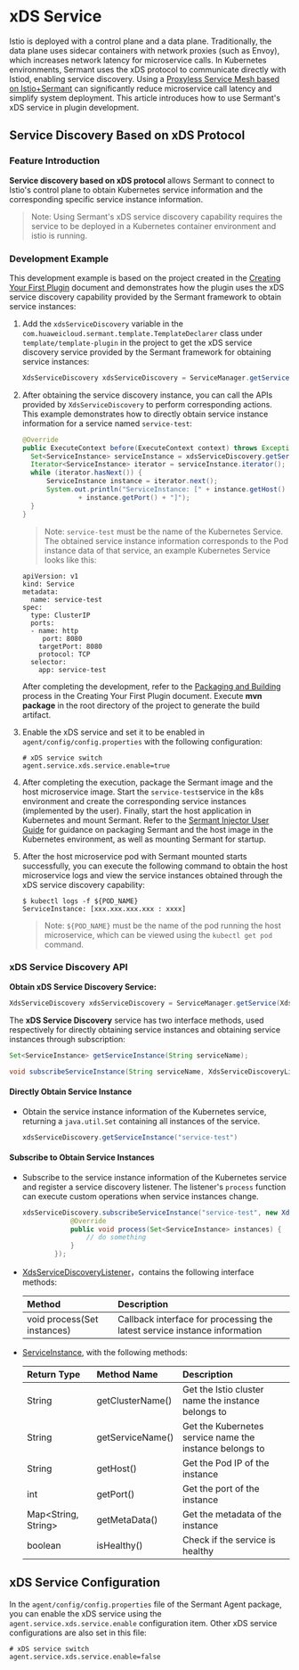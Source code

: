 # xDS Service

Istio is deployed with a control plane and a data plane. Traditionally, the data plane uses sidecar containers with network proxies (such as Envoy), which increases network latency for microservice calls. In Kubernetes environments, Sermant uses the xDS protocol to communicate directly with Istiod, enabling service discovery. Using a [Proxyless Service Mesh based on Istio+Sermant](../user-guide/sermant-xds.md) can significantly reduce microservice call latency and simplify system deployment. This article introduces how to use Sermant's xDS service in plugin development.

## Service Discovery Based on xDS Protocol

### Feature Introduction

**Service discovery based on xDS protocol** allows Sermant to connect to Istio's control plane to obtain Kubernetes service information and the corresponding specific service instance information.

> Note: Using Sermant's xDS service discovery capability requires the service to be deployed in a Kubernetes container environment and istio is running. 

### Development Example

This development example is based on the project created in the [Creating Your First Plugin](README.md) document and demonstrates how the plugin uses the xDS service discovery capability provided by the Sermant framework to obtain service instances:

1. Add the `xdsServiceDiscovery` variable in the `com.huaweicloud.sermant.template.TemplateDeclarer` class under `template/template-plugin` in the project to get the xDS service discovery service provided by the Sermant framework for obtaining service instances:

   ```java
   XdsServiceDiscovery xdsServiceDiscovery = ServiceManager.getService(XdsCoreService.class).getXdsServiceDiscovery();
   ```

2. After obtaining the service discovery instance, you can call the APIs provided by `XdsServiceDiscovery` to perform corresponding actions. This example demonstrates how to directly obtain service instance information for a service named `service-test`:

   ```java
   @Override
   public ExecuteContext before(ExecuteContext context) throws Exception {
     Set<ServiceInstance> serviceInstance = xdsServiceDiscovery.getServiceInstance("service-test");
     Iterator<ServiceInstance> iterator = serviceInstance.iterator();
     while (iterator.hasNext()) {
         ServiceInstance instance = iterator.next();
         System.out.println("ServiceInstance: [" + instance.getHost() + " : "
                 + instance.getPort() + "]");
     }
   }
   ```
   > Note: `service-test` must be the name of the Kubernetes Service. The obtained service instance information 	corresponds to the Pod instance data of that service, an example Kubernetes Service looks like this:

   ```
   apiVersion: v1
   kind: Service
   metadata:
     name: service-test
   spec:
     type: ClusterIP
     ports:
     - name: http
     	port: 8080
       targetPort: 8080
       protocol: TCP
     selector:
       app: service-test
   ```
   After completing the development, refer to the [Packaging and Building](README.md#packaged-build) process in the Creating Your First Plugin 	document. Execute **mvn package** in the root directory of the project to generate the build artifact.

3. Enable the xDS service and set it to be enabled in `agent/config/config.properties` with the following configuration: 

   ```
   # xDS service switch
   agent.service.xds.service.enable=true
   ```
4. After completing the execution, package the Sermant image and the host microservice image. Start the `service-test`service in the k8s environment and create the corresponding service instances (implemented by the user). Finally, start the host application in Kubernetes and mount Sermant. Refer to the [Sermant Injector User Guide](../user-guide/injector.md#startup-and-result-validation) for guidance on packaging Sermant and the host image in the Kubernetes environment, as well as mounting Sermant for startup.

5. After the host microservice pod with Sermant mounted starts successfully, you can execute the following command to obtain the host microservice logs and view the service instances obtained through the xDS service discovery capability:

   ```shell
   $ kubectl logs -f ${POD_NAME}
   ServiceInstance: [xxx.xxx.xxx.xxx : xxxx]
   ```
   > Note: `${POD_NAME}` must be the name of the pod running the host microservice, which can be viewed using the `kubectl get pod` command.

### xDS Service Discovery API

**Obtain xDS Service Discovery Service:**

```java
XdsServiceDiscovery xdsServiceDiscovery = ServiceManager.getService(XdsCoreService.class).getXdsServiceDiscovery();
```

The **xDS Service Discovery** service has two interface methods, used respectively for directly obtaining service instances and obtaining service instances through subscription: 

```java
Set<ServiceInstance> getServiceInstance(String serviceName);

void subscribeServiceInstance(String serviceName, XdsServiceDiscoveryListener listener);
```

#### Directly Obtain Service Instance

- Obtain the service instance information of the Kubernetes service, returning a `java.util.Set` containing all instances of the service.

    ```java
    xdsServiceDiscovery.getServiceInstance("service-test")
    ```

#### Subscribe to Obtain Service Instances

- Subscribe to the service instance information of the Kubernetes service and register a service discovery listener. The listener's `process` function can execute custom operations when service instances change.

  ```java
  xdsServiceDiscovery.subscribeServiceInstance("service-test", new XdsServiceDiscoveryListener() {
              @Override
              public void process(Set<ServiceInstance> instances) {
                  // do something
              }
          });
  ```

- [XdsServiceDiscoveryListener](https://github.com/sermant-io/Sermant/blob/develop/sermant-agentcore/sermant-agentcore-core/src/main/java/io/sermant/core/service/xds/listener/XdsServiceDiscoveryListener.java)，contains the following interface methods:

  | Method                                       | Description                                                  |
  | :------------------------------------------- | :----------------------------------------------------------- |
  | void process(Set<ServiceInstance> instances) | Callback interface for processing the latest service instance information |

- [ServiceInstance](https://github.com/sermant-io/Sermant/blob/develop/sermant-agentcore/sermant-agentcore-core/src/main/java/io/sermant/core/service/xds/entity/ServiceInstance.java), with the following methods:

  | Return Type         | Method Name      | Description                                             |
  | :------------------ | :--------------- | :------------------------------------------------------ |
  | String              | getClusterName() | Get the Istio cluster name the instance belongs to      |
  | String              | getServiceName() | Get the Kubernetes service name the instance belongs to |
  | String              | getHost()        | Get the Pod IP of the instance                          |
  | int                 | getPort()        | Get the port of the instance                            |
  | Map<String, String> | getMetaData()    | Get the metadata of the instance                        |
  | boolean             | isHealthy()      | Check if the service is healthy                         |

## xDS Service Configuration

In the `agent/config/config.properties` file of the Sermant Agent package, you can enable the xDS service using the `agent.service.xds.service.enable` configuration item. Other xDS service configurations are also set in this file:

```
# xDS service switch
agent.service.xds.service.enable=false
```
